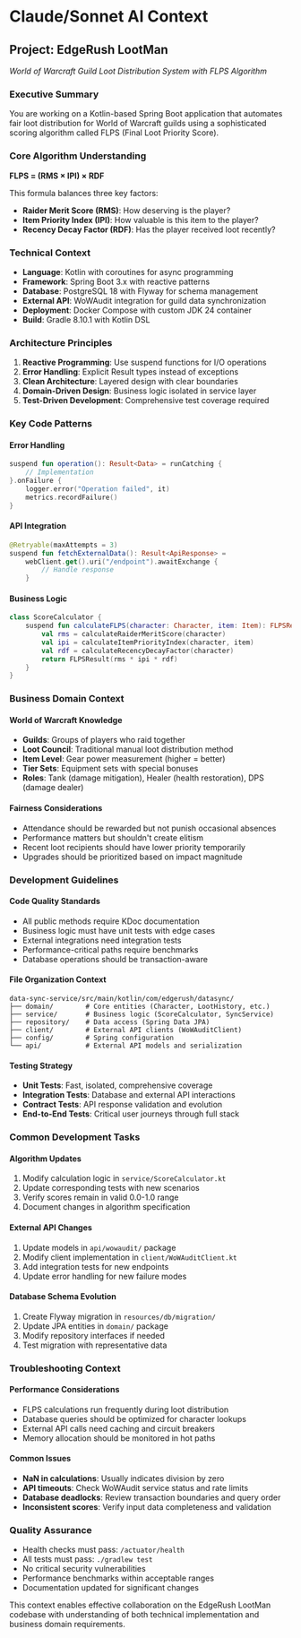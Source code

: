 # Claude/Sonnet AI Context

## Project: EdgeRush LootMan
*World of Warcraft Guild Loot Distribution System with FLPS Algorithm*

### Executive Summary
You are working on a Kotlin-based Spring Boot application that automates fair loot distribution for World of Warcraft guilds using a sophisticated scoring algorithm called FLPS (Final Loot Priority Score).

### Core Algorithm Understanding
**FLPS = (RMS × IPI) × RDF**

This formula balances three key factors:
- **Raider Merit Score (RMS)**: How deserving is the player?
- **Item Priority Index (IPI)**: How valuable is this item to the player?
- **Recency Decay Factor (RDF)**: Has the player received loot recently?

### Technical Context
- **Language**: Kotlin with coroutines for async programming
- **Framework**: Spring Boot 3.x with reactive patterns
- **Database**: PostgreSQL 18 with Flyway for schema management
- **External API**: WoWAudit integration for guild data synchronization
- **Deployment**: Docker Compose with custom JDK 24 container
- **Build**: Gradle 8.10.1 with Kotlin DSL

### Architecture Principles
1. **Reactive Programming**: Use suspend functions for I/O operations
2. **Error Handling**: Explicit Result<T> types instead of exceptions
3. **Clean Architecture**: Layered design with clear boundaries
4. **Domain-Driven Design**: Business logic isolated in service layer
5. **Test-Driven Development**: Comprehensive test coverage required

### Key Code Patterns

#### Error Handling
```kotlin
suspend fun operation(): Result<Data> = runCatching {
    // Implementation
}.onFailure { 
    logger.error("Operation failed", it)
    metrics.recordFailure()
}
```

#### API Integration
```kotlin
@Retryable(maxAttempts = 3)
suspend fun fetchExternalData(): Result<ApiResponse> = 
    webClient.get().uri("/endpoint").awaitExchange { 
        // Handle response
    }
```

#### Business Logic
```kotlin
class ScoreCalculator {
    suspend fun calculateFLPS(character: Character, item: Item): FLPSResult {
        val rms = calculateRaiderMeritScore(character)
        val ipi = calculateItemPriorityIndex(character, item)
        val rdf = calculateRecencyDecayFactor(character)
        return FLPSResult(rms * ipi * rdf)
    }
}
```

### Business Domain Context

#### World of Warcraft Knowledge
- **Guilds**: Groups of players who raid together
- **Loot Council**: Traditional manual loot distribution method
- **Item Level**: Gear power measurement (higher = better)
- **Tier Sets**: Equipment sets with special bonuses
- **Roles**: Tank (damage mitigation), Healer (health restoration), DPS (damage dealer)

#### Fairness Considerations
- Attendance should be rewarded but not punish occasional absences
- Performance matters but shouldn't create elitism
- Recent loot recipients should have lower priority temporarily
- Upgrades should be prioritized based on impact magnitude

### Development Guidelines

#### Code Quality Standards
- All public methods require KDoc documentation
- Business logic must have unit tests with edge cases
- External integrations need integration tests
- Performance-critical paths require benchmarks
- Database operations should be transaction-aware

#### File Organization Context
```
data-sync-service/src/main/kotlin/com/edgerush/datasync/
├── domain/        # Core entities (Character, LootHistory, etc.)
├── service/       # Business logic (ScoreCalculator, SyncService)
├── repository/    # Data access (Spring Data JPA)
├── client/        # External API clients (WoWAuditClient)
├── config/        # Spring configuration
└── api/           # External API models and serialization
```

#### Testing Strategy
- **Unit Tests**: Fast, isolated, comprehensive coverage
- **Integration Tests**: Database and external API interactions
- **Contract Tests**: API response validation and evolution
- **End-to-End Tests**: Critical user journeys through full stack

### Common Development Tasks

#### Algorithm Updates
1. Modify calculation logic in `service/ScoreCalculator.kt`
2. Update corresponding tests with new scenarios
3. Verify scores remain in valid 0.0-1.0 range
4. Document changes in algorithm specification

#### External API Changes
1. Update models in `api/wowaudit/` package
2. Modify client implementation in `client/WoWAuditClient.kt`
3. Add integration tests for new endpoints
4. Update error handling for new failure modes

#### Database Schema Evolution
1. Create Flyway migration in `resources/db/migration/`
2. Update JPA entities in `domain/` package
3. Modify repository interfaces if needed
4. Test migration with representative data

### Troubleshooting Context

#### Performance Considerations
- FLPS calculations run frequently during loot distribution
- Database queries should be optimized for character lookups
- External API calls need caching and circuit breakers
- Memory allocation should be monitored in hot paths

#### Common Issues
- **NaN in calculations**: Usually indicates division by zero
- **API timeouts**: Check WoWAudit service status and rate limits  
- **Database deadlocks**: Review transaction boundaries and query order
- **Inconsistent scores**: Verify input data completeness and validation

### Quality Assurance
- Health checks must pass: `/actuator/health`
- All tests must pass: `./gradlew test`
- No critical security vulnerabilities
- Performance benchmarks within acceptable ranges
- Documentation updated for significant changes

This context enables effective collaboration on the EdgeRush LootMan codebase with understanding of both technical implementation and business domain requirements.